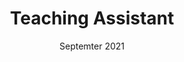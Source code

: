 ---
title: "Teaching Assistant"
collection: teaching
type: "<b>Computer Security</b>"
# permalink: /teaching/2014-spring-teaching-1
venue: "Department of Computer and Data Sciences, Case Western Reserve University"
date: Septemter 2021
location: "Cleveland, Ohio"
---